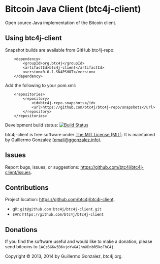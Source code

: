 Bitcoin Java Client (btc4j-client)
==================================
Open source Java implementation of the Bitcoin client.

Using btc4j-client
------------------
Snapshot builds are available from GitHub btc4j-repo:

		<dependency>
			<groupId>org.btc4j</groupId>
			<artifactId>btc4j-client</artifactId>
			<version>0.0.1-SNAPSHOT</version>
		</dependency>
		
Add the following to your pom.xml:

		<repositories>
			<repository>
				<id>btc4j-repo-snapshots</id>
				<url>https://github.com/btc4j/btc4j-repo/snapshots</url>
			</repository>
		</repositories>

Development build status: [![Build Status](https://travis-ci.org/btc4j/btc4j-client.png?branch=master)](https://travis-ci.org/btc4j/btc4j-client)

btc4j-client is free software under [The MIT License (MIT)](http://opensource.org/licenses/MIT/ "The MIT License (MIT)"). It is maintained by Guillermo Gonzalez (email@ggonzalez.info).

Issues
------
Report bugs, issues, or suggestions: https://github.com/btc4j/btc4j-client/issues.

Contributions
-------------
Project location: https://github.com/btc4j/btc4j-client.
* git: `git@github.com:btc4j/btc4j-client.git`
* svn: `https://github.com/btc4j/btc4j-client`

Donations
---------
If you find the software useful and would like to make a donation, please send bitcoins to `1ACz6GKw3B6vjoYwGA2hnXDnbR5koFhC4j`.

Copyright &copy; 2013, 2014 by Guillermo Gonzalez, btc4j.org.
